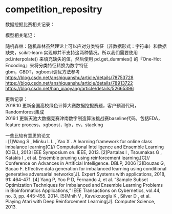 # competition_repositry
数据挖掘比赛相关记录：<br/>

模型相关笔记：<br/>

随机森林：随机森林虽然理论上可以应对分类特征（非数据形式：字符串）和数据缺失，scikit-learn 实现却并不支持这两种情况。所以我们需要使用 pd.interpolate() 来填充缺失的值，然后使用 pd.get_dummies() 的『One-Hot Encoding』来将分类特征转换为数字特征<br/>
gbm，GBDT，xgboost调优方法参考<br/>
https://blog.csdn.net/anshiquanshu/article/details/78753728<br/>
https://blog.csdn.net/anshiquanshu/article/details/78913722<br/>
https://blog.csdn.net/han_xiaoyang/article/details/52665396<br/>


更新记录：<br/>
2018.10 更新全国高校绿色计算大赛数据挖掘赛题，客户预测代码，Randomforest集成<br/>
2019.1 更新天池大数据竞赛津南数字制造算法挑战赛baseline代码，包括EDA，feature process，xgboost，lgb，cv，stacking<br/>




一些比较有意思的论文<br/>:
[1]Wang S , Minku L L , Yao X . A learning framework for online class imbalance learning[C]// Computational Intelligence and Ensemble Learning (CIEL), 2013 IEEE Symposium on. IEEE, 2013.
[2]Partalas I , Tsoumakas G , Katakis I , et al. Ensemble pruning using reinforcement learning.[C]// Conference on Advances in Artificial Intelligence. DBLP, 2006
[3]Douzas G, Bacao F. Effective data generation for imbalanced learning using conditional generative adversarial networks[J]. Expert Systems with applications, 2018, 91: 464-471.
[4] Yang P, Yoo P D, Fernando J, et al. “Sample Subset Optimization Techniques for Imbalanced and Ensemble Learning Problems in
Bioinformatics Applications,” IEEE Transactions on Cybernetics, vol.44, no. 3, pp. 445-455. 2014.
[5]Mnih V , Kavukcuoglu K , Silver D , et al. Playing Atari with Deep Reinforcement Learning[J]. Computer Science, 2013.


